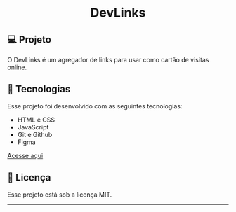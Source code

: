 <h1 align="center"> DevLinks </h1>

## 💻 Projeto

O DevLinks é um agregador de links para usar como cartão de visitas online.

## 🚀 Tecnologias

Esse projeto foi desenvolvido com as seguintes tecnologias:

- HTML e CSS
- JavaScript
- Git e Github
- Figma

<a href="https://im-medina.github.io/myLinks/">Acesse aqui</a>

## 📜 Licença

Esse projeto está sob a licença MIT.

---
